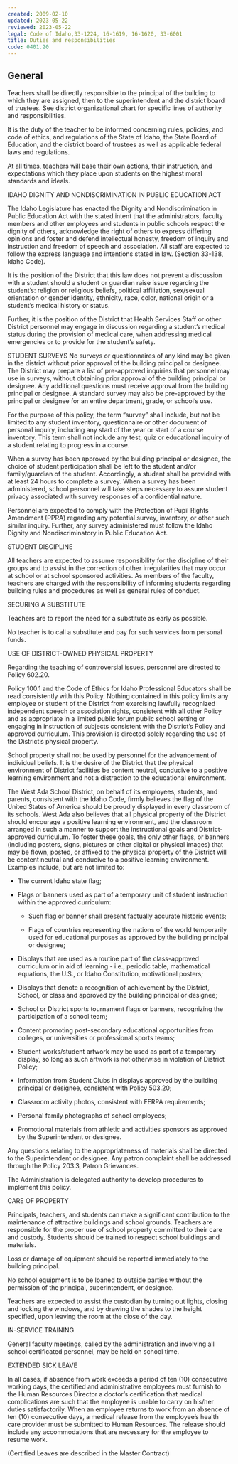 ```yaml
---
created: 2009-02-10
updated: 2023-05-22
reviewed: 2023-05-22
legal: Code of Idaho,33-1224, 16-1619, 16-1620, 33-6001
title: Duties and responsibilities
code: 0401.20
---
```


## General
Teachers shall be directly responsible to the principal of the building to which they are assigned, then to the superintendent and the district board of trustees. See district organizational chart for specific lines of authority and responsibilities.

It is the duty of the teacher to be informed concerning rules, policies, and code of ethics, and regulations of the State of Idaho, the State Board of Education, and the district board of trustees as well as applicable federal laws and regulations.

At all times, teachers will base their own actions, their instruction, and expectations which they place upon students on the highest moral standards and ideals.

IDAHO DIGNITY AND NONDISCRIMINATION IN PUBLIC EDUCATION ACT

The Idaho Legislature has enacted the Dignity and Nondiscrimination in Public Education Act with the stated intent that the administrators, faculty members and other employees and students in public schools respect the dignity of others, acknowledge the right of others to express differing opinions and foster and defend intellectual honesty, freedom of inquiry and instruction and freedom of speech and association. All staff are expected to follow the express language and intentions stated in law. (Section 33-138, Idaho Code).

It is the position of the District that this law does not prevent a discussion with a student should a student or guardian raise issue regarding the student’s: religion or religious beliefs, political affiliation, sex/sexual orientation or gender identity, ethnicity, race, color, national origin or a student’s medical history or status.

Further, it is the position of the District that Health Services Staff or other District personnel may engage in discussion regarding a student’s medical status during the provision of medical care, when addressing medical emergencies or to provide for the student’s safety.

STUDENT SURVEYS No surveys or questionnaires of any kind may be given in the district without prior approval of the building principal or designee. The District may prepare a list of pre-approved inquiries that personnel may use in surveys, without obtaining prior approval of the building principal or designee. Any additional questions must receive approval from the building principal or designee. A standard survey may also be pre-approved by the principal or designee for an entire department, grade, or school’s use.

For the purpose of this policy, the term “survey” shall include, but not be limited to any student inventory, questionnaire or other document of personal inquiry, including any start of the year or start of a course inventory. This term shall not include any test, quiz or educational inquiry of a student relating to progress in a course.

When a survey has been approved by the building principal or designee, the choice of student participation shall be left to the student and/or family/guardian of the student. Accordingly, a student shall be provided with at least 24 hours to complete a survey. When a survey has been administered, school personnel will take steps necessary to assure student privacy associated with survey responses of a confidential nature.

Personnel are expected to comply with the Protection of Pupil Rights Amendment (PPRA) regarding any potential survey, inventory, or other such similar inquiry. Further, any survey administered must follow the Idaho Dignity and Nondiscriminatory in Public Education Act.

STUDENT DISCIPLINE

All teachers are expected to assume responsibility for the discipline of their groups and to assist in the correction of other irregularities that may occur at school or at school sponsored activities. As members of the faculty, teachers are charged with the responsibility of informing students regarding building rules and procedures as well as general rules of conduct.

SECURING A SUBSTITUTE

Teachers are to report the need for a substitute as early as possible.

No teacher is to call a substitute and pay for such services from personal funds.

USE OF DISTRICT-OWNED PHYSICAL PROPERTY

Regarding the teaching of controversial issues, personnel are directed to Policy 602.20.

Policy 100.1 and the Code of Ethics for Idaho Professional Educators shall be read consistently with this Policy. Nothing contained in this policy limits any employee or student of the District from exercising lawfully recognized independent speech or association rights, consistent with all other Policy and as appropriate in a limited public forum public school setting or engaging in instruction of subjects consistent with the District’s Policy and approved curriculum. This provision is directed solely regarding the use of the District’s physical property.

School property shall not be used by personnel for the advancement of individual beliefs. It is the desire of the District that the physical environment of District facilities be content neutral, conducive to a positive learning environment and not a distraction to the educational environment.

The West Ada School District, on behalf of its employees, students, and parents, consistent with the Idaho Code, firmly believes the flag of the United States of America should be proudly displayed in every classroom of its schools. West Ada also believes that all physical property of the District should encourage a positive learning environment, and the classroom arranged in such a manner to support the instructional goals and District-approved curriculum. To foster these goals, the only other flags, or banners (including posters, signs, pictures or other digital or physical images) that may be flown, posted, or affixed to the physical property of the District will be content neutral and conducive to a positive learning environment. Examples include, but are not limited to:

- The current Idaho state flag;

- Flags or banners used as part of a temporary unit of student instruction within the approved curriculum:

    - Such flag or banner shall present factually accurate historic events;

    - Flags of countries representing the nations of the world temporarily used for educational purposes     as approved by the building principal or designee;

- Displays that are used as a routine part of the class-approved curriculum or in aid of learning - i.e., periodic table, mathematical equations, the U.S., or Idaho Constitution, motivational posters;

- Displays that denote a recognition of achievement by the District, School, or class and approved by the building principal or designee;

- School or District sports tournament flags or banners, recognizing the participation of a school team;

- Content promoting post-secondary educational opportunities from colleges, or universities or professional sports teams;

- Student works/student artwork may be used as part of a temporary display, so long as such artwork is not otherwise in violation of District Policy;

- Information from Student Clubs in displays approved by the building principal or designee, consistent with Policy 503.20;

- Classroom activity photos, consistent with FERPA requirements;

- Personal family photographs of school employees;

- Promotional materials from athletic and activities sponsors as approved by the Superintendent or designee.

Any questions relating to the appropriateness of materials shall be directed to the Superintendent or designee. Any patron complaint shall be addressed through the Policy 203.3, Patron Grievances.

The Administration is delegated authority to develop procedures to implement this policy.

CARE OF PROPERTY

Principals, teachers, and students can make a significant contribution to the maintenance of attractive buildings and school grounds. Teachers are responsible for the proper use of school property committed to their care and custody. Students should be trained to respect school buildings and materials.

Loss or damage of equipment should be reported immediately to the building principal.

No school equipment is to be loaned to outside parties without the permission of the principal, superintendent, or designee.

Teachers are expected to assist the custodian by turning out lights, closing and locking the windows, and by drawing the shades to the height specified, upon leaving the room at the close of the day.

IN-SERVICE TRAINING

General faculty meetings, called by the administration and involving all school certificated personnel, may be held on school time.

EXTENDED SICK LEAVE

In all cases, if absence from work exceeds a period of ten (10) consecutive working days, the certified and administrative employees must furnish to the Human Resources Director a doctor’s certification that medical complications are such that the employee is unable to carry on his/her duties satisfactorily. When an employee returns to work from an absence of ten (10) consecutive days, a medical release from the employee’s health care provider must be submitted to Human Resources. The release should include any accommodations that are necessary for the employee to resume work.

(Certified Leaves are described in the Master Contract)

